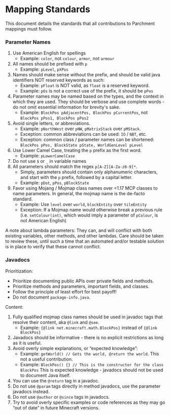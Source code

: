 # Mapping Standards

This document details the standards that all contributions to Parchment mappings must follow.

### Parameter Names

1. Use American English for spellings
    - Example: `color`, not `colour`, `armor`, not `armour`
1. All names should be prefixed with `p`
    - Example: `pLevel`, `pXPos`
1. Names should make sense without the prefix, and should be valid java identifiers NOT reserved keywords as such:
    - Example: `pFloat` is NOT valid, as `float` is a reserved keyword.
    - Example: `pOs` is not a correct use of the prefix, it should be `pPos`
1. Parameter names may be named based on the types, and the context in which they are used. They should be verbose and use complete words - do not omit essential information for brevity's sake.
    - Example: `BlockPos pAdjacentPos, BlockPos pCurrentPos`, not `BlockPos pPos1, BlockPos pPos2`
1. Avoid single letters, or abbreviations.
    - Example: `pNorthWest` over `pNW`, `pMatrixStack` over `pMStack`. 
    - Exception: common abbreviations can be used: `IO` / `NBT`, etc.
    - Exception: common class / parameter names can be shortened: `BlockPos pPos, BlockState pState, WorldGenLevel pLevel`
1. Use Lower Camel Case, treating the `p` prefix as the first word.
    - Example: `pLowerCamelCase`
3. Do not use `$` or `_` in variable names
4. All parameters should match the regex `p[A-Z][A-Za-z0-9]*`.
    - Simply, parameters should contain only alphanumeric characters, and start with the `p` prefix, followed by a capital letter.
    - Example: `pDot`, `pPos`, `pBlockState`
5. Favor using Mojang / Mojmap class names over <1.17 MCP classes to name parameters. In general, the mojmap name is the de-facto standard.
    - Example: Use `level` over `world`, `blockEntity` over `tileEntity`
    - Exception: If a Mojmap name would otherwise break a previous rule (i.e. `setColour(int)`, which would imply a parameter of `pColour`, is not American English)


A note about lambda parameters: They can, and will conflict with both existing variables, other methods, and other lambdas. Care should be taken to review these, until such a time that an automated and/or testable solution is in place to verify that these cannot conflict.  

### Javadocs

Prioritization:

- Prioritize documenting public APIs over private fields and methods.
- Prioritize methods and parameters, important fields, and classes.
- Follow the principle of least effort for best payoff!
- Do not document `package-info.java`.

Content:

1. Fully qualified mojmap class names should be used in javadoc tags that resolve their content, aka `@link` and `@see`.
    - Example: `{@link net.minecraft.math.BlockPos}` instead of `{@link BlockPos}`
2. Javadocs should be informative - there is no explicit restrictions as long as it is useful.
3. Avoid overly simple explanations, or “expected knowledge”:
    - Example: `getWorld() // Gets the world, @return the world`. This not a useful contribution.
    - Example: `BlockPos() {} // This is the constructor for the class BlockPos` This is expected knowledge - javadocs should not be used to document Java itself.
4. You can use the `@return` tag in a javadoc.
5. Do not use `@param` tags directly in method javadocs, use the parameter javadocs instead.
6. Do not use `@author` or `@since` tags in javadocs.
7. Try to avoid overly specific examples or code references as they may go “out of date” in future Minecraft versions.

